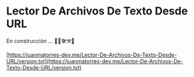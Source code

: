 # Lector De Archivos De Texto Desde URL

En construcción ... 👷‍♂️🛠⚒👷


[https://juanmatorres-dev.me/Lector-De-Archivos-De-Texto-Desde-URL/version.txt](https://juanmatorres-dev.me/Lector-De-Archivos-De-Texto-Desde-URL/version.txt)

